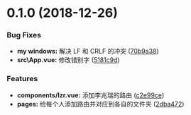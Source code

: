 # 0.1.0 (2018-12-26)


### Bug Fixes

* **my windows:** 解决 LF 和 CRLF 的冲突 ([70b9a38](https://github.com/junfeidao/sxproject/commit/70b9a38))
* **src\App.vue:** 修改错别字 ([5181c9d](https://github.com/junfeidao/sxproject/commit/5181c9d))


### Features

* **components/lzr.vue:** 添加李兆瑞的路由 ([c2e99ce](https://github.com/junfeidao/sxproject/commit/c2e99ce))
* **pages:** 给每个人添加路由并对应到各自的文件夹 ([2dba472](https://github.com/junfeidao/sxproject/commit/2dba472))



